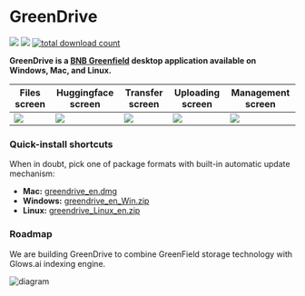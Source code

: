 # GreenDrive

[![](https://img.shields.io/badge/made%20by-greendrive-blue.svg?style=flat-square)](https://greendrive.app/)
[![](https://img.shields.io/badge/project-glows.ai-blue.svg?style=flat-square)](http://glows.ai/)
[![total download count](https://img.shields.io/github/downloads/greendrive/greendrive/total.svg?style=flat-square&label=all%20downloads)](https://github.com/greendrive/greendrive/releases)

**GreenDrive is a [BNB Greenfield](https://greenfield.bnbchain.org/en) desktop application available on Windows, Mac, and Linux.**

| Files screen | Huggingface screen | Transfer screen | Uploading screen | Management screen|
|-------|---------|-------|----------|------|
| ![](https://github.com/greendrive/greendrive/assets/109056914/0adc36dc-8e46-4d5d-a266-d505baf5b8d0) | ![](https://github.com/greendrive/greendrive/assets/109056914/ffc2296e-fed0-4ae7-889a-007e6ee96b18) | ![](https://github.com/greendrive/greendrive/assets/109056914/6456bbe4-2fd1-4de9-9748-b5f3d089ee2a) | ![](https://github.com/greendrive/greendrive/assets/109056914/8a332081-07cb-4dae-9d03-952ef3533d9a) | ![](https://github.com/greendrive/greendrive/assets/109056914/2c7471b9-15b7-4dca-b9ca-3501fd466cdb) |

### Quick-install shortcuts

When in doubt, pick one of package formats with built-in automatic update mechanism:

- **Mac:** [greendrive_en.dmg](https://github.com/greendrive/greendrive/releases/download/v0.9.1/greendrive_en.dmg)
- **Windows:** [greendrive_en_Win.zip](https://github.com/greendrive/greendrive/releases/download/v0.9.1/greendrive_en_Win.zip)
- **Linux:**  [greendrive_Linux_en.zip](https://github.com/greendrive/greendrive/releases/download/v0.9.1/greendrive_Linux_en.zip)

### Roadmap

We are building GreenDrive to combine GreenField storage technology with Glows.ai indexing engine.

![diagram](https://github.com/greendrive/greendrive/assets/109056914/d5ae654d-aba8-4198-b2fd-3ba0da04e705)
